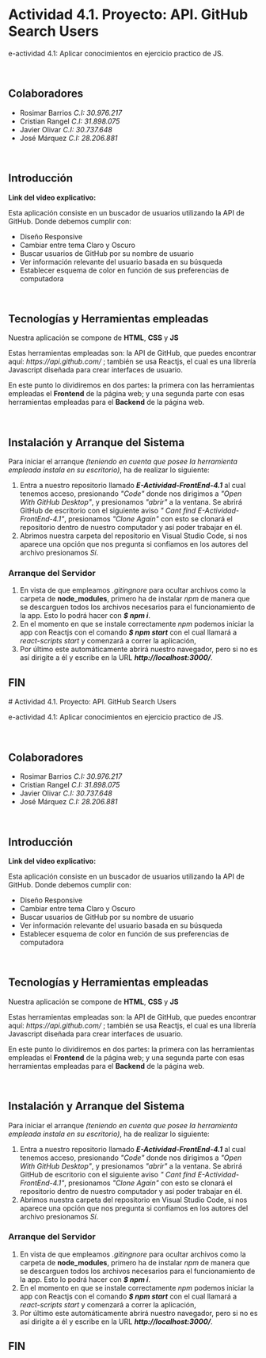 # Actividad 4.1. Proyecto: API. GitHub Search Users
<p>e-actividad 4.1: Aplicar conocimientos en ejercicio practico de JS.</p>
<br>
<h2> Colaboradores </h2><ul>
<li>Rosimar Barrios  <i>C.I: 30.976.217</i></li>
<li>Cristian Rangel  <i>C.I: 31.898.075</i></li>
<li>Javier Olivar  <i>C.I: 30.737.648</i></li>
<li>José Márquez  <i>C.I: 28.206.881</i></li>
</ul>
<br>

<h2>Introducción</h2>
<p><b>Link del video explicativo:</b>  </p>
<p>Esta aplicación consiste en un buscador de usuarios utilizando la API de GitHub. Donde debemos cumplir con:</p> 
<ul>
	<li>Diseño Responsive</li>
	<li>Cambiar entre tema Claro y Oscuro</li>
	<li>Buscar usuarios de GitHub por su nombre de usuario</li>
	<li>Ver información relevante del usuario basada en su búsqueda</li>
	<li>Establecer esquema de color en función de sus preferencias de computadora</li>
</ul>

<br>
<h2>Tecnologías y Herramientas empleadas </h2>
<p>Nuestra aplicación se compone de <b>HTML</b>, <b>CSS</b> y <b>JS</b></p>
<p>Estas herramientas empleadas son: la API de GitHub, que puedes encontrar aquí: <i>https://api.github.com/</i> ; también se usa Reactjs, el cual es una librería Javascript diseñada para crear interfaces de usuario.</p>
<p>En este punto lo dividiremos en dos partes: la primera con las herramientas empleadas el <b>Frontend</b> de la página web; y una segunda parte con esas herramientas empleadas para el <b>Backend</b> de la página web.</p>


<br>

<h2>Instalación y Arranque del Sistema</h2>
<p>Para iniciar el arranque <i>(teniendo en cuenta que posee la herramienta empleada instala en su escritorio)</i>, ha de realizar lo siguiente:
</p>
<ol><li>Entra a nuestro repositorio llamado <b><i>E-Actividad-FrontEnd-4.1</i></b> al cual tenemos acceso, presionando <i> "Code" </i>  donde nos dirigimos a <i>"Open With GitHub Desktop"</i>, y presionamos <i>"abrir"</i> a la ventana. Se abrirá GitHub de escritorio con el siguiente aviso <i>" Cant find E-Actividad-FrontEnd-4.1"</i>, presionamos <i>"Clone Again"</i> con esto se clonará el repositorio dentro de nuestro computador y así poder trabajar en él.</li>
<li>Abrimos nuestra carpeta del repositorio en Visual Studio Code, si nos aparece una opción que nos pregunta si confiamos en los autores del archivo presionamos <i>Sí</i>.</li></ol>

<h3>Arranque del Servidor</h3>
<ol>
	<li>En vista de que empleamos <i>.gitingnore</i> para ocultar archivos como la carpeta de <b>node_modules</b>, primero ha de instalar <i>npm</i> de manera que se descarguen todos los archivos necesarios para el funcionamiento de la app. Esto lo podrá hacer con <i><b>$ npm i</b></i>.</li>
	<li>En el momento en que se instale correctamente <i>npm</i> podemos iniciar la app con Reactjs con el comando <i><b>$ npm start</b></i> con el cual llamará a <i>react-scripts start</i> y comenzará a correr la aplicación,</li>
	<li> Por último este automáticamente abrirá nuestro navegador, pero si no es así dirigite a él y escribe en la URL <b><i>http://localhost:3000/</i></b>.</li>
</ol>

<h2>FIN</h2>
# Actividad 4.1. Proyecto: API. GitHub Search Users
<p>e-actividad 4.1: Aplicar conocimientos en ejercicio practico de JS.</p>
<br>
<h2> Colaboradores </h2><ul>
<li>Rosimar Barrios  <i>C.I: 30.976.217</i></li>
<li>Cristian Rangel  <i>C.I: 31.898.075</i></li>
<li>Javier Olivar  <i>C.I: 30.737.648</i></li>
<li>José Márquez  <i>C.I: 28.206.881</i></li>
</ul>
<br>

<h2>Introducción</h2>
<p><b>Link del video explicativo:</b>  </p>
<p>Esta aplicación consiste en un buscador de usuarios utilizando la API de GitHub. Donde debemos cumplir con:</p> 
<ul>
	<li>Diseño Responsive</li>
	<li>Cambiar entre tema Claro y Oscuro</li>
	<li>Buscar usuarios de GitHub por su nombre de usuario</li>
	<li>Ver información relevante del usuario basada en su búsqueda</li>
	<li>Establecer esquema de color en función de sus preferencias de computadora</li>
</ul>

<br>
<h2>Tecnologías y Herramientas empleadas </h2>
<p>Nuestra aplicación se compone de <b>HTML</b>, <b>CSS</b> y <b>JS</b></p>
<p>Estas herramientas empleadas son: la API de GitHub, que puedes encontrar aquí: <i>https://api.github.com/</i> ; también se usa Reactjs, el cual es una librería Javascript diseñada para crear interfaces de usuario.</p>
<p>En este punto lo dividiremos en dos partes: la primera con las herramientas empleadas el <b>Frontend</b> de la página web; y una segunda parte con esas herramientas empleadas para el <b>Backend</b> de la página web.</p>


<br>

<h2>Instalación y Arranque del Sistema</h2>
<p>Para iniciar el arranque <i>(teniendo en cuenta que posee la herramienta empleada instala en su escritorio)</i>, ha de realizar lo siguiente:
</p>
<ol><li>Entra a nuestro repositorio llamado <b><i>E-Actividad-FrontEnd-4.1</i></b> al cual tenemos acceso, presionando <i> "Code" </i>  donde nos dirigimos a <i>"Open With GitHub Desktop"</i>, y presionamos <i>"abrir"</i> a la ventana. Se abrirá GitHub de escritorio con el siguiente aviso <i>" Cant find E-Actividad-FrontEnd-4.1"</i>, presionamos <i>"Clone Again"</i> con esto se clonará el repositorio dentro de nuestro computador y así poder trabajar en él.</li>
<li>Abrimos nuestra carpeta del repositorio en Visual Studio Code, si nos aparece una opción que nos pregunta si confiamos en los autores del archivo presionamos <i>Sí</i>.</li></ol>

<h3>Arranque del Servidor</h3>
<ol>
	<li>En vista de que empleamos <i>.gitingnore</i> para ocultar archivos como la carpeta de <b>node_modules</b>, primero ha de instalar <i>npm</i> de manera que se descarguen todos los archivos necesarios para el funcionamiento de la app. Esto lo podrá hacer con <i><b>$ npm i</b></i>.</li>
	<li>En el momento en que se instale correctamente <i>npm</i> podemos iniciar la app con Reactjs con el comando <i><b>$ npm start</b></i> con el cual llamará a <i>react-scripts start</i> y comenzará a correr la aplicación,</li>
	<li> Por último este automáticamente abrirá nuestro navegador, pero si no es así dirigite a él y escribe en la URL <b><i>http://localhost:3000/</i></b>.</li>
</ol>

<h2>FIN</h2>
